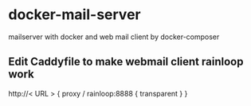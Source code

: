 # docker-mail-server
mailserver with docker and web mail client by docker-composer

## Edit Caddyfile to make webmail client rainloop work


http://<  URL  > {
  proxy / rainloop:8888 {
    transparent
  }
}
